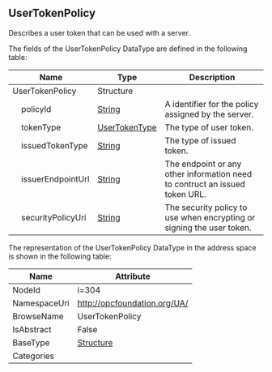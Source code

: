 <!-- datatype -->
## UserTokenPolicy
Describes a user token that can be used with a server.  
<!-- end of description -->
The fields of the UserTokenPolicy DataType are defined in the following table:  

|Name|Type|Description|
|---|---|---|
|UserTokenPolicy|Structure||
|&nbsp;&nbsp;&nbsp;&nbsp;policyId|[String](../../DataTypes/String/readme.md)|A identifier for the policy assigned by the server.|
|&nbsp;&nbsp;&nbsp;&nbsp;tokenType|[UserTokenType](../../DataTypes/UserTokenType/readme.md)|The type of user token.|
|&nbsp;&nbsp;&nbsp;&nbsp;issuedTokenType|[String](../../DataTypes/String/readme.md)|The type of issued token.|
|&nbsp;&nbsp;&nbsp;&nbsp;issuerEndpointUrl|[String](../../DataTypes/String/readme.md)|The endpoint or any other information need to contruct an issued token URL.|
|&nbsp;&nbsp;&nbsp;&nbsp;securityPolicyUri|[String](../../DataTypes/String/readme.md)|The security policy to use when encrypting or signing the user token.|

The representation of the UserTokenPolicy DataType in the address space is shown in the following table:  

|Name|Attribute|
|---|---|
|NodeId|i=304|
|NamespaceUri|http://opcfoundation.org/UA/|
|BrowseName|UserTokenPolicy|
|IsAbstract|False|
|BaseType|[Structure](../../DataTypes/Structure/readme.md)|
|Categories||

